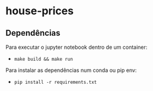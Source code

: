 # house-prices

##  Dependências
Para executar o jupyter notebook dentro de um container:

  - ```make build && make run```


Para instalar as dependências num conda ou pip env:

  - ```pip install -r requirements.txt```
